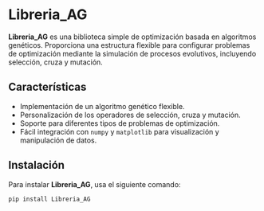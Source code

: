 # Libreria_AG

**Libreria_AG** es una biblioteca simple de optimización basada en algoritmos genéticos. Proporciona una estructura flexible para configurar problemas de optimización mediante la simulación de procesos evolutivos, incluyendo selección, cruza y mutación.

## Características

- Implementación de un algoritmo genético flexible.
- Personalización de los operadores de selección, cruza y mutación.
- Soporte para diferentes tipos de problemas de optimización.
- Fácil integración con `numpy` y `matplotlib` para visualización y manipulación de datos.

## Instalación

Para instalar **Libreria_AG**, usa el siguiente comando:

```bash
pip install Libreria_AG
